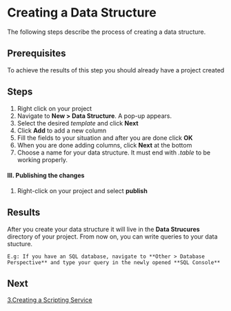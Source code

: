 # Creating a Data Structure

The following steps describe the process of creating a data structure.

## Prerequisites
To achieve the results of this step you should already have a project created 

## Steps 

1. Right click on your project
2. Navigate to **New > Data Structure**. A pop-up appears.
3. Select the desired _template_ and click **Next**
4. Click **Add** to add a new column
5. Fill the fields to your situation and after you are done click **OK**
6. When you are done adding columns, click **Next** at the bottom
7. Choose a name for your data structure. It must end with _.table_ to be working properly.

#### III. Publishing the changes

1. Right-click on your project and select **publish**

## Results

After you create your data structure it will live in the **Data Strucures** directory of your project. From now on, you can write queries to your data stucture. 

    E.g: If you have an SQL database, navigate to **Other > Database Perspective** and type your query in the newly opened **SQL Console**

## Next

[3.Creating a Scripting Service](3.ScriptingServices.md)
